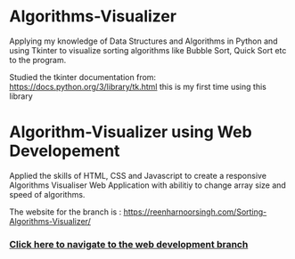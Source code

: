 # Algorithms-Visualizer
 
Applying my knowledge of Data Structures and Algorithms in Python and using Tkinter to visualize sorting algorithms like Bubble Sort, Quick Sort etc to the program. 

Studied the tkinter documentation from: https://docs.python.org/3/library/tk.html  this is my first time using this library

# Algorithm-Visualizer using Web Developement 

Applied the skills of HTML, CSS and Javascript to create a responsive Algorithms Visualiser Web Application with abilitiy to change array size and speed of algorithms. 

The website for the branch is : https://reenharnoorsingh.com/Sorting-Algorithms-Visualizer/

<a href="https://github.com/reenharnoorsingh/Sorting-Algorithms-Visualizer/tree/web-dev"><h3>Click here to navigate to the web development branch</h3></a>
